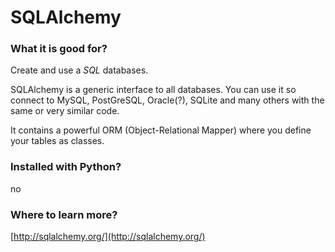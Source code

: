 
# SQLAlchemy

### What it is good for?

Create and use a *SQL* databases.

SQLAlchemy is a generic interface to all databases.
You can use it so connect to MySQL, PostGreSQL, Oracle(?), SQLite and many others with the same or very similar code.

It contains a powerful ORM (Object-Relational Mapper) where you define your tables as classes.

### Installed with Python?

no

### Where to learn more?

[http://sqlalchemy.org/](http://sqlalchemy.org/)
